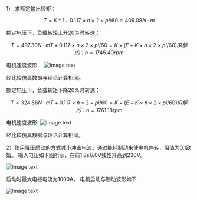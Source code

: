 1）
求额定输出转矩：

```math
T = K*I-0.117×n×2×pi/60 = 406.08N·m
```
额定电压下，负载转矩上升20%时转速：

```math
T = 497.30N·m
T+0.117×n×2×pi/60 = K×(E-K×n×2×pi/60)/R
解的：n=1745.40rpm
```
电机速度波形：
![Image text](https://github.com/alwaysWu/homework/blob/alwaysWu-patch-1/U201610990/%E4%BB%BF%E7%9C%9F%E4%BD%9C%E4%B8%9A1-%E7%9B%B4%E6%B5%81%E7%94%B5%E6%9C%BA/%E8%BD%AC%E9%80%9F_%E8%B4%9F%E8%BD%BD%E4%B8%8A%E5%8D%870.2.png)

经比较仿真数据与理论计算相同。

额定电压下，负载转矩下降20%时转速：
```math
T = 324.86N·m
T+0.117×n×2×pi/60 = K×(E-K×n×2×pi/60)/R
解的：n=1761.18rpm
```
电机速度波形:
![Image text](https://github.com/alwaysWu/homework/blob/alwaysWu-patch-1/U201610990/%E4%BB%BF%E7%9C%9F%E4%BD%9C%E4%B8%9A1-%E7%9B%B4%E6%B5%81%E7%94%B5%E6%9C%BA/%E8%BD%AC%E9%80%9F_%E8%B4%9F%E8%BD%BD%E4%B8%8B%E9%99%8D0.2.png)

经比较仿真数据与理论计算相同。

2）使用降压启动的方式减小冲击电流，通过能耗制动来使电机停转，阻值为0.1欧姆。
输入电压如下图所示，在前1.8s从0V线性升高到230V。

![Image text](https://github.com/alwaysWu/homework/blob/alwaysWu-patch-1/U201610990/%E4%BB%BF%E7%9C%9F%E4%BD%9C%E4%B8%9A1-%E7%9B%B4%E6%B5%81%E7%94%B5%E6%9C%BA/%E7%94%B5%E6%BA%90%E7%94%B5%E5%8E%8B.png)

启动时最大电枢电流为1000A。
电机启动与制动波形如下

![Image text](https://github.com/alwaysWu/homework/blob/alwaysWu-patch-1/U201610990/%E4%BB%BF%E7%9C%9F%E4%BD%9C%E4%B8%9A1-%E7%9B%B4%E6%B5%81%E7%94%B5%E6%9C%BA/%E5%90%AF%E5%8A%A8%E4%B8%8E%E5%88%B6%E5%8A%A8.png)
